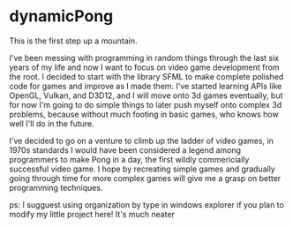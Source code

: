# dynamicPong

This is the first step up a mountain.

I've been messing with programming in random things through the last six years of
my life and now I want to focus on video game development from the root. I decided
to start with the library SFML to make complete polished code for games and improve
as I made them. I've started learning APIs like OpenGL, Vulkan, and D3D12, and I
will move onto 3d games eventually, but for now I'm going to do simple things to
later push myself onto complex 3d problems, because without much footing in basic
games, who knows how well I'll do in the future.

I've decided to go on a venture to climb up the ladder of video games, in 1970s
standards I would have been considered a legend among programmers to make Pong in
a day, the first wildly commericially successful video game. I hope by recreating
simple games and gradually going through time for more complex games will give me
a grasp on better programming techniques.

ps: I sugguest using organization by type in windows explorer if you plan to modify
my little project here! It's much neater